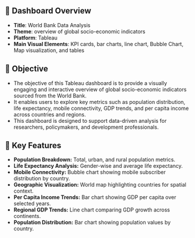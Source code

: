 ## 📌 Dashboard Overview
  -  **Title**: World Bank Data Analysis
  -  **Theme**: overview of global socio-economic indicators
  -  **Platform**: Tableau
  -  **Main Visual Elements**: KPI cards, bar charts, line chart, Bubble Chart, Map visualization, and tables
## 🎯 Objective
  -  The objective of this Tableau dashboard is to provide a visually engaging and interactive overview of global socio-economic indicators sourced from the World Bank.
  -  It enables users to explore key metrics such as population distribution, life expectancy, mobile connectivity, GDP trends, and per capita income across countries and regions.
  -  This dashboard is designed to support data-driven analysis for researchers, policymakers, and development professionals.
## 🌟 Key Features
  -  **Population Breakdown:** Total, urban, and rural population metrics.
  -  **Life Expectancy Analysis:** Gender-wise and average life expectancy.
  -  **Mobile Connectivity:** Bubble chart showing mobile subscriber distribution by country.
  -  **Geographic Visualization:** World map highlighting countries for spatial context.
  -  **Per Capita Income Trends:** Bar chart showing GDP per capita over selected years.
  -  **Regional GDP Trends:** Line chart comparing GDP growth across continents.
  -  **Population Distribution:** Bar chart showing population values by country.
